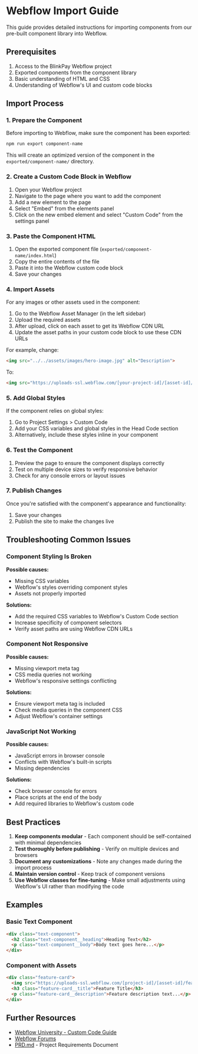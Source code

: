 # Webflow Import Guide

This guide provides detailed instructions for importing components from our pre-built component library into Webflow.

## Prerequisites

1. Access to the BlinkPay Webflow project
2. Exported components from the component library
3. Basic understanding of HTML and CSS
4. Understanding of Webflow's UI and custom code blocks

## Import Process

### 1. Prepare the Component

Before importing to Webflow, make sure the component has been exported:

```bash
npm run export component-name
```

This will create an optimized version of the component in the `exported/component-name/` directory.

### 2. Create a Custom Code Block in Webflow

1. Open your Webflow project
2. Navigate to the page where you want to add the component
3. Add a new element to the page
4. Select "Embed" from the elements panel
5. Click on the new embed element and select "Custom Code" from the settings panel

### 3. Paste the Component HTML

1. Open the exported component file (`exported/component-name/index.html`)
2. Copy the entire contents of the file
3. Paste it into the Webflow custom code block
4. Save your changes

### 4. Import Assets

For any images or other assets used in the component:

1. Go to the Webflow Asset Manager (in the left sidebar)
2. Upload the required assets
3. After upload, click on each asset to get its Webflow CDN URL
4. Update the asset paths in your custom code block to use these CDN URLs

For example, change:
```html
<img src="../../assets/images/hero-image.jpg" alt="Description">
```

To:
```html
<img src="https://uploads-ssl.webflow.com/[your-project-id]/[asset-id]/hero-image.jpg" alt="Description">
```

### 5. Add Global Styles

If the component relies on global styles:

1. Go to Project Settings > Custom Code
2. Add your CSS variables and global styles in the Head Code section
3. Alternatively, include these styles inline in your component

### 6. Test the Component

1. Preview the page to ensure the component displays correctly
2. Test on multiple device sizes to verify responsive behavior
3. Check for any console errors or layout issues

### 7. Publish Changes

Once you're satisfied with the component's appearance and functionality:

1. Save your changes
2. Publish the site to make the changes live

## Troubleshooting Common Issues

### Component Styling Is Broken

**Possible causes:**
- Missing CSS variables
- Webflow's styles overriding component styles
- Assets not properly imported

**Solutions:**
- Add the required CSS variables to Webflow's Custom Code section
- Increase specificity of component selectors
- Verify asset paths are using Webflow CDN URLs

### Component Not Responsive

**Possible causes:**
- Missing viewport meta tag
- CSS media queries not working
- Webflow's responsive settings conflicting

**Solutions:**
- Ensure viewport meta tag is included
- Check media queries in the component CSS
- Adjust Webflow's container settings

### JavaScript Not Working

**Possible causes:**
- JavaScript errors in browser console
- Conflicts with Webflow's built-in scripts
- Missing dependencies

**Solutions:**
- Check browser console for errors
- Place scripts at the end of the body
- Add required libraries to Webflow's custom code

## Best Practices

1. **Keep components modular** - Each component should be self-contained with minimal dependencies
2. **Test thoroughly before publishing** - Verify on multiple devices and browsers
3. **Document any customizations** - Note any changes made during the import process
4. **Maintain version control** - Keep track of component versions
5. **Use Webflow classes for fine-tuning** - Make small adjustments using Webflow's UI rather than modifying the code

## Examples

### Basic Text Component

```html
<div class="text-component">
  <h2 class="text-component__heading">Heading Text</h2>
  <p class="text-component__body">Body text goes here...</p>
</div>
```

### Component with Assets

```html
<div class="feature-card">
  <img src="https://uploads-ssl.webflow.com/[project-id]/[asset-id]/feature-icon.svg" alt="Feature" class="feature-card__icon">
  <h3 class="feature-card__title">Feature Title</h3>
  <p class="feature-card__description">Feature description text...</p>
</div>
```

## Further Resources

- [Webflow University - Custom Code Guide](https://university.webflow.com/lesson/custom-code-in-webflow)
- [Webflow Forums](https://forum.webflow.com/)
- [PRD.md](./PRD.md) - Project Requirements Document 